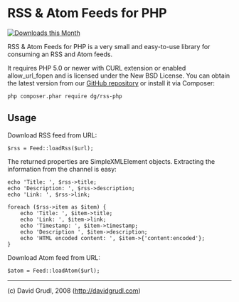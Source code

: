 RSS & Atom Feeds for PHP
========================

[![Downloads this Month](https://img.shields.io/packagist/dm/dg/rss-php.svg)](https://packagist.org/packages/dg/rss-php)

RSS & Atom Feeds for PHP is a very small and easy-to-use library for consuming an RSS and Atom feeds.

It requires PHP 5.0 or newer with CURL extension or enabled allow_url_fopen
and is licensed under the New BSD License. You can obtain the latest version from
our [GitHub repository](http://github.com/dg/rss-php) or install it via Composer:

	php composer.phar require dg/rss-php


Usage
-----

Download RSS feed from URL:

	$rss = Feed::loadRss($url);

The returned properties are SimpleXMLElement objects. Extracting
the information from the channel is easy:

	echo 'Title: ', $rss->title;
	echo 'Description: ', $rss->description;
	echo 'Link: ', $rss->link;

	foreach ($rss->item as $item) {
		echo 'Title: ', $item->title;
		echo 'Link: ', $item->link;
		echo 'Timestamp: ', $item->timestamp;
		echo 'Description ', $item->description;
		echo 'HTML encoded content: ', $item->{'content:encoded'};
	}

Download Atom feed from URL:

	$atom = Feed::loadAtom($url);



-----
(c) David Grudl, 2008 (http://davidgrudl.com)
